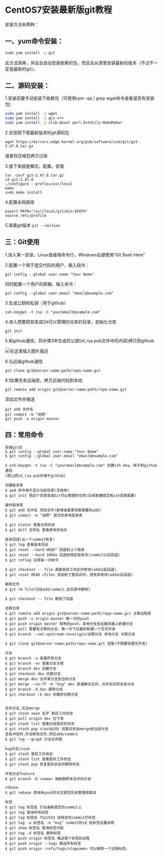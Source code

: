 # CentOS7安装最新版git教程

安装方法有两种：

## 一、yum命令安装：

```bash
sudo yum install -y git

```

此方法简单，并且会自动安装依赖的包，而且会从源里安装最新的版本（不过不一定是最新的git）。

## 二、源码安装：

1.安装前要手动安装下依赖包（可使用rpm -qa | grep wget命令查看是否有安装包）

```bash
sudo yum install -y wget
sudo yum install -y gcc-c++
sudo yum install -y zlib-devel perl-ExtUtils-MakeMaker

```

2.去官网下载最新版本的git源码包

```
wget https://mirrors.edge.kernel.org/pub/software/scm/git/git-2.47.0.tar.gz

```

或者将压缩包拷贝过来

3.接下来就是解压，配置，安装

```
tar -zxvf git-2.47.0.tar.gz
cd git-2.47.0
./configure --prefix=/usr/local
make
sudo make install

```

4.配置全局路径

```
export PATH="/usr/local/git/bin:$PATH"
source /etc/profile
```

5.查看git版本
`git --version`

## 三：Git使用

1.进入某一目录，Linux直接用命令行，Windows右键使用“Git Bash Here”

2.配置一个用于提交代码的用户，输入指令：

`git config --global user.name "Your Name"`

同时配置一个用户的邮箱，输入命令：

`git config --global user.email "email@example.com"`

3.生成公钥和私钥（用于github）

`ssh-keygen -t rsa -C "youremail@example.com"`

4.进入想要把其变成Git可以管理的仓库的目录，初始化仓库

`git init`

5.和github通信，将步骤3中生成的公钥(id_rsa.pub文件中的内容)拷贝到github

![在这里插入图片描述](https://i-blog.csdnimg.cn/blog_migrate/2431f8f76ae3a774fb5f31c64c84636b.png)

6.与远端github通信

`git clone git@server-name:path/repo-name.git`

6.1如果先有远端库，拷贝远端代码到本地

`git remote add origin git@server-name:path/repo-name.git`

添加文件并推送

```
git add 文件名
git commit -m "说明"
git push -u origin master

```



## 四：常用命令

```
安装git后
$ git config --global user.name "Your Name"
$ git config --global user.email "email@example.com"

$ ssh-keygen -t rsa -C "youremail@example.com" 创建ssh key，用于和github通信
(把公钥id_rsa.pub存储于github)

创建版本库
$ pwd 命令用于显示当前目录(没啥用)
$ git init 把这个目录变成Git可以管理的仓库(后续新建提交和ssh克隆需要)	

操作版本库
$ git add 文件名 添加文件(新增或者更改都需要先add)
$ git commit -m "说明" 提交到本地版本库

$ git status 查看仓库状态
$ git diff 文件名 查看修改的地方

版本回退(从一个commit恢复)
$ git log 查看版本历史
$ git reset --hard HEAD^ 回退到上个版本
$ git reset --hard 1094a 回退到特定版本号(commit以后回退)
$ git reflog 记录每一次命令

$ git checkout -- file 直接丢弃工作区的修改(add以前回退)
$ git reset HEAD <file> 添加到了暂存区时，想丢弃修改(add以后回退)

删除文件
$ git rm file(已经add/commit,在目录中删除)

$ git checkout -- file 删错了回退

远程仓库
$ git remote add origin git@server-name:path/repo-name.git 关联远程库
$ git push -u origin master 第一次的push
$ git push origin master 常用的push，本地分支会在服务器上新建分支
$ git pull 需要有关联的分支，第一次下拉最好新建一个空文件夹
$ git branch --set-upstream-to=origin/远程分支 本地分支 关联分支

$ git clone git@server-name:path/repo-name.git 克隆(不需要另建文件夹)

分支
$ git branch -a 查看所有分支
$ git branch -vv 查看分支关联
$ git branch dev 创建分支
$ git checkout dev 切换分支
$ git merge dev 合并某分支到当前分支
$ git merge --no-ff -m "msg" dev 普通模式合并，合并后的历史有分支
$ git branch -d dev 删除分支
$ git checkout -b dev 创建并切换分支


合并分支,无法merge
$ git stash save 名字 暂存工作状态
$ git pull origin dev 拉下来 
$ git stash list 查看已经暂存的状态
$ git stash pop stash@{0} 将暂存状态merge到当前分支
还有冲突时,手动修改文件,然后add/commit
$ git log --graph 分支合并图

bug分支issue
$ git stash 暂存工作状态
$ git stash list 查看暂存工作状态
$ git stash pop 恢复暂存状态并删除状态

开发分支feature
$ git branch -D <name> 强制删除未合并的分支

rebase
$ git rebase 本地未push的分叉提交历史整理成直线

标签
$ git tag 标签名 打在最新提交的commit上
$ git tag 查询所有标签
$ git tag 标签名 f52c633 给特定的commit打标签
$ git tag -a 标签名 -m "msg" commit的id 给标签设置说明
$ git show 标签名 查询标签内容
$ git tag -d 标签名 删除标签
$ git push origin 标签名 推送某个标签到远程
$ git push origin --tags 推送所有标签
$ git push origin :refs/tags/<tagname> 可以删除一个远程标签。

```


